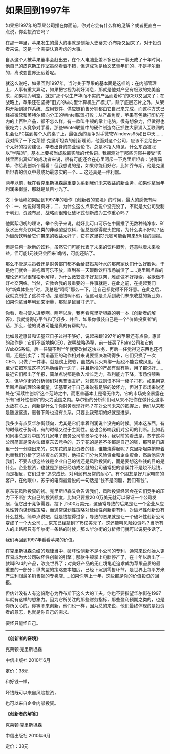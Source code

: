 # 如果回到1997年 #

如果把1997年的苹果公司摆在你面前，你对它会有什么样的见解？或者更直白一点说，你会投资它吗？

在那一年里，苹果发生的最大的事就是创始人史蒂夫·乔布斯又回来了。对于投资者来说，这是一个需要认真考虑的大事。

自从这个人被苹果董事会赶出去，在个人电脑业差不多已经一事无成了十年时间，他自己的皮克斯工作室虽然看着不错，但这成功是给文艺青年们的，不是华尔街的，离改变世界还远着呢。

就这么说吧，如果回到1997年，当时关于苹果的基本面是这样的：在内部管理上，人事有重大异动，如果把它视为利好消息，那就是他对产品有极致的完美追求，如果视为利空，就是“那个以生产华而不实的产品而着称”的CEO又回来了；在战略上，苹果还在坚持“旧式的纵向型计算机生产模式”，除了底层芯片之外，从架构开始到操作系统、应用软件、供应链销售分销都由它自己来完成，而这种方式已经被微软和英特尔横向分工的Wintel联盟打败；从产品角度，苹果有包括打印机在内的上百种产品，都不怎么样，有一款叫牛顿的掌上电脑，很有想象力，但做得也很吃力；从竞争对手看，那些Wintel联盟中的硬件制造商正抓住大家涌入互联网的机会让PC摆到每个人的桌子上，最强劲的竞争对手微软Windows95如日中天……我对照了一下克莱顿·克里斯坦森的创新理论，他面对这个公司，应该不会给出一个太好的投资建议。学者出身的商业理论书，总是不招人待见，什么东西被冠以“学院派”，基本上要被当成脱离实际的代名词。我揣测对于那些习惯并接受“实践里面出真知”的成功者来说，很有可能还会在心里呵斥一下克里斯坦森：说得简单，你给我创新个看看！但我想说的是，如果你能用好它，比如乔布斯，他是克里斯坦森的信众中最成功最忠实的一个……这还真是一件利器。

两年以前，我在看克里斯坦森最重要关系到我们未来收益的新业务，如果你拿当年利润来衡量，那就是鼠目寸光了。

文｜伊险峰如果回到1997年的着作《创新者的窘境》的时候，最大的感慨有两个：一、他说得可真好；二、为什么这么点事会说个没完没了，不就是大公司受制于利润、资源布局、战略而很难让破坏式创新成为工作重心吗？

他絮絮叨叨的理论，举个例子来说，就好比可口可乐在中国推了无数种纯净水、矿泉水还有茶饮料之类的非碳酸型饮料，但总是做得虎头蛇尾，为什么卖不好呢？因为碳酸饮料给它们带来的收益太好了，它在这里花1元钱可能会带来5角钱的回报。

但是任何一款新的饮料，虽然它们可能代表了未来的饮料趋势，还意味着未来收益，但可能1元钱只会回来1角钱，可能还赔了。

那么不管是决策者还是财务部门都不会给鼓捣茶叶水的那帮家伙们什么好脸色，于是他们就会一直抱着可乐不放，直到某一天碳酸饮料市场崩溃了……克里斯坦森的理论还可以很轻松地解释，为什么微软做不好互联网，雅虎做不好搜索，谷歌做不好社交网络。当然，它教会我的最重要的一件事就是，在此之前，在提起我们的“新媒体业务”时，我总是“呵呵”那么一下，连自己都觉得不怀好意。在此之后，我就克制住了这种冲动。是赔钱啊不假，但这可是关系到我们未来收益的新业务，如果你拿当年利润来衡量，那就是鼠目寸光了。

你看，看书使人进步啊。两年以后，我再看克里斯坦森的另一本《创新者的解答》，我就觉得心平气和了好多，并且，如果你假装自己是一个“价值投资者”的话，那么，他的说法可能是真的有帮助的。

比如最近惠普和诺基亚日子过得不够好，说起来跟1997年的苹果还有点像。惠普的动作是：它们不断地换CEO，说明战略游移，前一任买了Palm公司和它的WebOS系统，后一任隔不到半年就要砍掉这块业务，再后一任觉得这东西也还行啊，还是别卖了；而诺基亚的动作相对来说要坚决准确得多，它们只换了一次CEO，只做了一件事，就是傍上微软，虽然两只火鸡绑一起也不能变成凤凰，但至少它把塞班这样的鸡肋给扔一边了，并且新推的产品有型有款，用了都说好……最近它们都出了年报，简单点说都是收入增长乏力，盈利能力下降，市场份额丢失，但华尔街的分析师们对惠普很友好，对诺基亚则恨不得一棒子打死。如果用克里斯坦森的理论来衡量，诺基亚对于自己来说有足够的破坏力，但对于市场来说还处在“延续性创新”这个范畴之中，而惠普基本上是毫无作为，它的市场完全暴露在所有“破坏性创新”的火力范围之内。华尔街的分析师们可从来不把你在做什么这事太放在心上，创新是什么？你财务表现好吗？在对公司未来的把握上，他们从来都是随波逐流，惠普下降也没有关系，只要比我预期的好就是进步。

我多少有点反华尔街倾向，尤其是它们拿着利润说个没完的时候。资本这东西，有的时候过于势利，有的时候又过于主观性。这也会影响我们对公司的判断。比如我和同事总是对中国的几家电子商务公司前景争论不休，我以前的看法是，苏宁这种公司简直是没办法跟京东去竞争的，苏宁花的是差不多都是自己的钱，那可是门店里一分一分赚出来的，京东花的是投资者的钱，谁能烧得起呢？克里斯坦森捎带着也替我们分析了这些资本的区别，他把它们分为风险资金和企业资金，然后他告诉我们，不要去想这些钱是企业自己的钱还是风险投资的，而是要想这些钱的目的是什么。企业投资，也就是那些已经功成名就的公司通常犯的错误并不是烧不起钱，而是相反，它们过于“追求成长，对利润有反常的耐心”。有个朋友是好几家电商的客户，在他眼中，苏宁的电商最爱说的一句话是“钱不是问题，我们有钱”。

京东花风险投资的钱。克里斯坦森又会告诉我们，风险投资经常会在它们竞争的压力下不断扩大自己的投资额度，比如只要投20 0万美元就可以保证一个公司发展，但它出于竞争需要，投下了500万美元，这通常导致的后果是让一个企业从应急性转向谋划性策略，而通常谋划性策略对延续性创新更有利，对破坏性创新没有什么益处。简单点说吧，就是钱投得过多，导致的恶果就是让一个破坏性创新公司变成了一个大公司……京东已经拿到了15亿美元了。这还能叫风险投资吗？当所有人的出路都只有华尔街一条路的时候，那么华尔街的分析师们就可以说更多话了。

我们再回到1997年看看苹果的价值。

在克里斯坦森总结的规律当中，破坏性创新不是小公司的专利，通常来说创始人更容易成为大公司破坏性创新的引擎；那款牛顿掌上电脑停产了，在十年以后出了一款叫iPad的产品，改变世界了；对美好产品的无止境龟毛追求成为苹果品质的最重要的一部分；纵向型的策略变本加厉，已经下沉到零售环节，是世界上每平方米产生利润最多销售额的专卖店……如果你等上十年，这些都是你的价值投资的回报。

但估计没有人有这份耐心为乔布斯下这么大的工夫。你也不要指望华尔街在1997年就有这样的想象力。因为它所关注的那些财务指标，那些盈利预期之类的，也是你所关心的。你等不来创新，他们也一样，因为总的来说，他们最终体现的是投资者的意志，也就是你自己的需求。

要怪只能怪自己。

---

**《创新者的窘境》**

克莱顿·克里斯坦森

中信出版社 2010年6月

定价：38元

和好钱一样，

坏钱既可以来自风险投资，

也可以来自企业内部投资。

**《创新者的解答》**

克莱顿·克里斯坦森

中信出版社 2010年6月

定价：38元 

